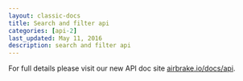 ```yaml
---
layout: classic-docs
title: Search and filter api
categories: [api-2]
last_updated: May 11, 2016
description: search and filter api
---
```


For full details please visit our new API doc site [airbrake.io/docs/api](https://airbrake.io/docs/api).
